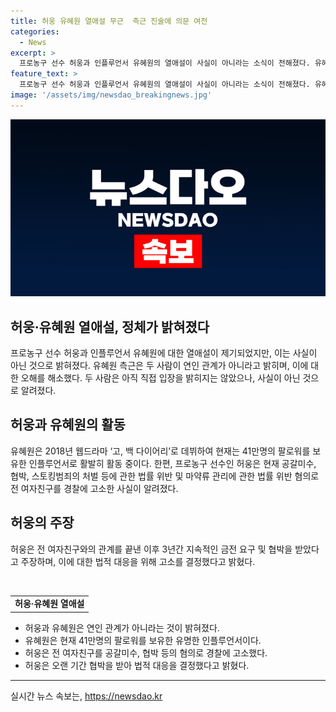 ```yaml
---
title: 허웅 유혜원 열애설 무근  측근 진술에 의문 여전
categories:
  - News
excerpt: >
  프로농구 선수 허웅과 인플루언서 유혜원의 열애설이 사실이 아니라는 소식이 전해졌다. 유혜원 측은 절대 연인 관계는 아니며, 친한 오빠 동생 사이라고 밝혔다. 허웅은 전 여자친구를 공갈미수 등 혐의로 고소한 바 있으며, 그동안의 고통을 이유로 법적 조치를 취했다고 전했다. 두 사람은 직접 입장을 밝히진 않았으나, 열애설은 사실이 아니라는 것으로 밝혀졌다.
feature_text: >
  프로농구 선수 허웅과 인플루언서 유혜원의 열애설이 사실이 아니라는 소식이 전해졌다. 유혜원 측은 절대 연인 관계는 아니며, 친한 오빠 동생 사이라고 밝혔다. 허웅은 전 여자친구를 공갈미수 등 혐의로 고소한 바 있으며, 그동안의 고통을 이유로 법적 조치를 취했다고 전했다. 두 사람은 직접 입장을 밝히진 않았으나, 열애설은 사실이 아니라는 것으로 밝혀졌다.
image: '/assets/img/newsdao_breakingnews.jpg'
---
```


<p><img src="/assets/img/newsdao_breakingnews.jpg" alt="pcversion 속보" /></p>

<h2 data-ke-size="size26">허웅·유혜원 열애설,  정체가 밝혀졌다</h2>

<p data-ke-size="size16">프로농구 선수 허웅과 인플루언서 유혜원에 대한 열애설이 제기되었지만, 이는 사실이 아닌 것으로 밝혀졌다. 유혜원 측근은 두 사람이 연인 관계가 아니라고 밝히며, 이에 대한 오해를 해소했다. 두 사람은 아직 직접 입장을 밝히지는 않았으나, 사실이 아닌 것으로 알려졌다.</p>

<h2 data-ke-size="size26">허웅과 유혜원의 활동</h2>

<p data-ke-size="size16">유혜원은 2018년 웹드라마 ‘고, 백 다이어리’로 데뷔하여 현재는 41만명의 팔로워를 보유한 인플루언서로 활발히 활동 중이다. 한편, 프로농구 선수인 허웅은 현재 공갈미수, 협박, 스토킹범죄의 처벌 등에 관한 법률 위반 및 마약류 관리에 관한 법률 위반 혐의로 전 여자친구를 경찰에 고소한 사실이 알려졌다.</p>

<h2 data-ke-size="size26">허웅의 주장</h2>

<p data-ke-size="size16">허웅은 전 여자친구와의 관계를 끝낸 이후 3년간 지속적인 금전 요구 및 협박을 받았다고 주장하며, 이에 대한 법적 대응을 위해 고소를 결정했다고 밝혔다.</p>

<p data-ke-size="size16">&nbsp;</p>

<table>
    <tbody>
        <tr>
            <td style="text-align: center; height: 17px;"><b>허웅·유혜원 열애설</b></td>
        </tr>
    </tbody>
</table>

<ul>
    <li>허웅과 유혜원은 연인 관계가 아니라는 것이 밝혀졌다.</li>
    <li>유혜원은 현재 41만명의 팔로워를 보유한 유명한 인플루언서이다.</li>
    <li>허웅은 전 여자친구를 공갈미수, 협박 등의 혐의로 경찰에 고소했다.</li>
    <li>허웅은 오랜 기간 협박을 받아 법적 대응을 결정했다고 밝혔다.</li>
</ul>

<hr>
실시간 뉴스 속보는, <a href="https://newsdao.kr" rel="dofollow">https://newsdao.kr</a>


